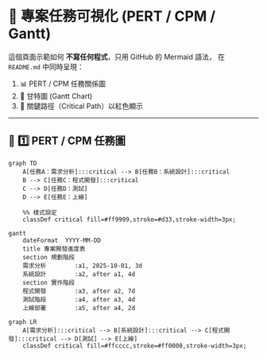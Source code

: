 # 🧩 專案任務可視化 (PERT / CPM / Gantt)

這個頁面示範如何 **不寫任何程式**，只用 GitHub 的 Mermaid 語法，
在 `README.md` 中同時呈現：

1. 📊 PERT / CPM 任務關係圖  
2. 📅 甘特圖 (Gantt Chart)  
3. 🚩 關鍵路徑（Critical Path）以紅色顯示  

---

## 📘 1️⃣ PERT / CPM 任務圖
```mermaid
graph TD
    A[任務A：需求分析]:::critical --> B[任務B：系統設計]:::critical
    B --> C[任務C：程式開發]:::critical
    C --> D[任務D：測試]
    D --> E[任務E：上線]

    %% 樣式設定
    classDef critical fill=#ff9999,stroke=#d33,stroke-width=3px;

gantt
    dateFormat  YYYY-MM-DD
    title 專案開發進度表
    section 規劃階段
    需求分析        :a1, 2025-10-01, 3d
    系統設計        :a2, after a1, 4d
    section 實作階段
    程式開發        :a3, after a2, 7d
    測試階段        :a4, after a3, 4d
    上線部署        :a5, after a4, 2d

graph LR
    A[需求分析]:::critical --> B[系統設計]:::critical --> C[程式開發]:::critical --> D[測試] --> E[上線]
    classDef critical fill=#ffcccc,stroke=#ff0000,stroke-width=3px;
